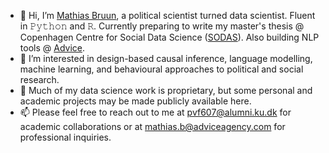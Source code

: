 - 👋 Hi, I’m [Mathias Bruun](https://www.linkedin.com/in/mathias-bruun/), a political scientist turned data scientist. Fluent in 𝙿𝚢𝚝𝚑𝚘𝚗 and 𝚁. Currently preparing to write my master's thesis @ Copenhagen Centre for Social Data Science ([SODAS](https://sodas.ku.dk/)). Also building NLP tools @ [Advice](https://adviceagency.com/).
- 👀 I’m interested in design-based causal inference, language modelling, machine learning, and behavioural approaches to political and social research.
- 💼 Much of my data science work is proprietary, but some personal and academic projects may be made publicly available here.
- 📫 Please feel free to reach out to me at [pvf607@alumni.ku.dk](mailto:pvf607@alumni.ku.dk) for academic collaborations or at [mathias.b@adviceagency.com](mailto:mathias.b@adviceagency.com) for professional inquiries.
